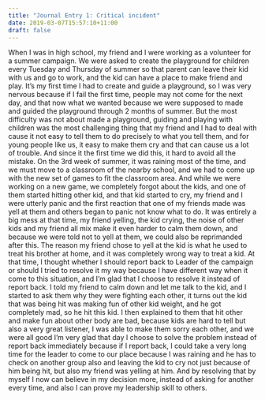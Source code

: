 ```yaml
---
title: "Journal Entry 1: Critical incident"
date: 2019-03-07T15:57:10+11:00
draft: false
---
```


When I was in high school, my friend and I were working as a volunteer for a summer campaign. We were asked to create the playground for children every Tuesday and Thursday of summer so that parent can leave their kid with us and go to work, and the kid can have a place to make friend and play.
It’s my first time I had to create and guide a playground, so I was very nervous because if I fail the first time, people may not come for the next day, and that now what we wanted because we were supposed to made and guided the playground through 2 months of summer.
But the most difficulty was not about made a playground, guiding and playing with children was the most challenging thing that my friend and I had to deal with cause it not easy to tell them to do precisely to what you tell them, and for young people like us, it easy to make them cry and that can cause us a lot of trouble.
And since it the first time we did this, it hard to avoid all the mistake. On the 3rd week of summer, it was raining most of the time, and we must move to a classroom of the nearby school, and we had to come up with the new set of games to fit the classroom area. And while we were working on a new game, we completely forgot about the kids, and one of them started hitting other kid, and that kid started to cry, my friend and I were utterly panic and the first reaction that one of my friends made was yell at them and others began to panic not know what to do. It was entirely a big mess at that time, my friend yelling, the kid crying, the noise of other kids and my friend all mix make it even harder to calm them down, and because we were told not to yell at them, we could also be reprimanded after this.
The reason my friend chose to yell at the kid is what he used to treat his brother at home, and it was completely wrong way to treat a kid. At that time, I thought whether I should report back to Leader of the campaign or should I tried to resolve it my way because I have different way when it come to this situation, and I’m glad that I choose to resolve it instead of report back. I told my friend to calm down and let me talk to the kid, and I started to ask them why they were fighting each other, it turns out the kid that was being hit was making fun of other kid weight, and he got completely mad, so he hit this kid. I then explained to them that hit other and make fun about other body are bad, because kids are hard to tell but also a very great listener, I was able to make them sorry each other, and we were all good
I’m very glad that day I choose to solve the problem instead of report back immediately because if I report back, I could take a very long time for the leader to come to our place because I was raining and he has to check on another group also and leaving the kid to cry not just because of him being hit, but also my friend was yelling at him. And by resolving that by myself I now can believe in my decision more, instead of asking for another every time, and also I can prove my leadership skill to others.
